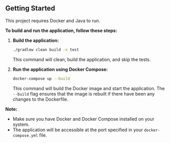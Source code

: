 ## Getting Started

This project requires Docker and Java to run. 

**To build and run the application, follow these steps:**

1. **Build the application:**
   ```bash
   ./gradlew clean build -x test 
   ```
   This command will clean, build the application, and skip the tests.

2. **Run the application using Docker Compose:**
   ```bash
   docker-compose up --build
   ```
   This command will build the Docker image and start the application. The `--build` flag ensures that the image is rebuilt if there have been any changes to the Dockerfile.

**Note:** 

* Make sure you have Docker and Docker Compose installed on your system.
* The application will be accessible at the port specified in your `docker-compose.yml` file. 
